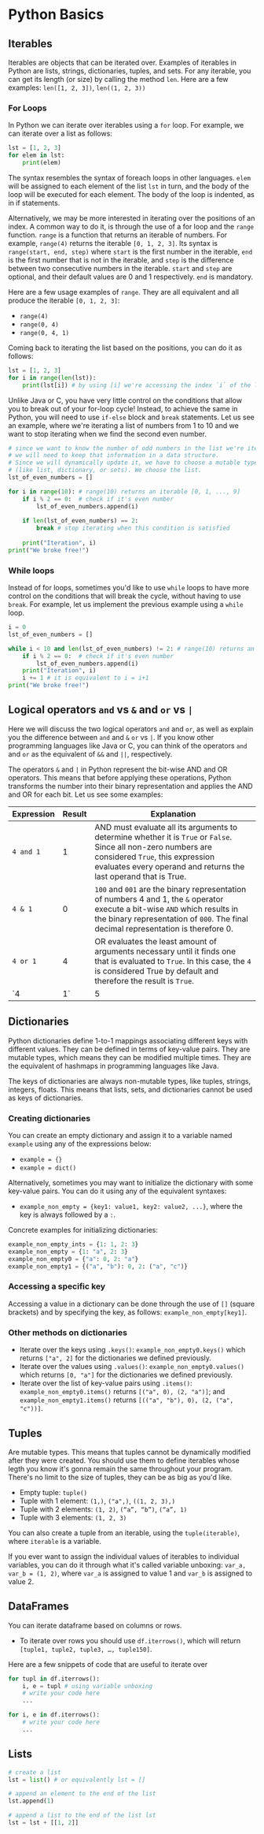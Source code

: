 # Python Basics

## Iterables

Iterables are objects that can be iterated over. Examples of iterables in Python are lists, strings, dictionaries, tuples, and sets.
For any iterable, you can get its length (or size) by calling the method `len`. Here are a few examples: `len([1, 2, 3])`, `len((1, 2, 3))`

### For Loops

In Python we can iterate over iterables using a `for` loop. For example, we can iterate over a list as follows:

```python
lst = [1, 2, 3]
for elem in lst:
	print(elem)
```

The syntax resembles the syntax of foreach loops in other languages. `elem` will be assigned to each element of the list `lst` in turn, and the body of the loop will be executed for each element. The body of the loop is indented, as in if statements.

Alternatively, we may be more interested in iterating over the positions of an index.
A common way to do it, is through the use of a for loop and the `range` function. 
`range` is a function that returns an iterable of numbers. For example, `range(4)` returns the iterable `[0, 1, 2, 3]`.
Its syntax is `range(start, end, step)` where `start` is the first number in the iterable, `end` is the first number that is not in the iterable, and `step` is the difference between two consecutive numbers in the iterable. `start` and `step` are optional, and their default values are 0 and 1 respectively. `end` is mandatory.

Here are a few usage examples of `range`. They are all equivalent and all produce the iterable `[0, 1, 2, 3]`:

- ```range(4)```
- ```range(0, 4)```
- ```range(0, 4, 1)```

Coming back to iterating the list based on the positions, you can do it as follows:

```python
lst = [1, 2, 3]
for i in range(len(lst)):
	print(lst[i]) # by using [i] we're accessing the index `i` of the list `lst`
```

Unlike Java or C, you have very little control on the conditions that allow you to break out of your for-loop cycle! Instead, to achieve the same in Python, you will need to use `if-else` block and `break` statements. Let us see an example, where we're iterating a list of numbers from 1 to 10 and we want to stop iterating when we find the second even number.

```python
# since we want to know the number of odd numbers in the list we're iterating
# we will need to keep that information in a data structure.
# Since we will dynamically update it, we have to choose a mutable type
# (like list, dictionary, or sets). We choose the list.
lst_of_even_numbers = []

for i in range(10): # range(10) returns an iterable [0, 1, ..., 9]
	if i % 2 == 0:  # check if it's even number
		lst_of_even_numbers.append(i)
	
	if len(lst_of_even_numbers) == 2:
		break # stop iterating when this condition is satisfied
	
	print("Iteration", i)
print("We broke free!")
```

### While loops

Instead of for loops, sometimes you'd like to use `while` loops to have more control on the conditions that will break the cycle, without having to use `break`. For example, let us implement the previous example using a `while` loop.

```python
i = 0 
lst_of_even_numbers = []

while i < 10 and len(lst_of_even_numbers) != 2: # range(10) returns an iterable [0, 1, ..., 9]
	if i % 2 == 0:  # check if it's even number
		lst_of_even_numbers.append(i)
	print("Iteration", i)
	i += 1 # it is equivalent to i = i+1
print("We broke free!")
```

## Logical operators `and` vs `&` and `or` vs `|`

Here we will discuss the two logical operators `and` and `or`, as well as explain you the difference between `and` and `&` `or` vs `|`.
If you know other programming languages like Java or C, you can think of the operators `and` and `or` as the equivalent of `&&` and `||`, respectively.

The operators `&` and `|` in Python represent the bit-wise AND and OR operators. This means that before applying these operations, Python transforms the number into their binary representation and applies the AND and OR for each bit. Let us see some examples:

| Expression | Result | Explanation |
| ---------- | ------ | ----------- |
| `4 and 1`    | 1      | AND must evaluate all its arguments to determine whether it is `True` or `False`. Since all non-zero numbers are considered `True`, this expression evaluates every operand and returns the last operand that is True. |
| `4 & 1`      | 0      | `100` and `001` are the binary representation of numbers 4 and 1, the `&` operator execute a bit-wise `AND` which results in the binary representation of `000`. The final decimal representation is therefore 0. |
| `4 or 1`     | 4      |  OR evaluates the least amount of arguments necessary until it finds one that is evaluated to `True`. In this case, the `4` is considered True by default and therefore the result is `True`. |
| `4 | 1`      | 5      | `100` and `001` are the binary representation of numbers 4 and 1, the `|` operator executes a bit wise `OR` on the binary representation. The result is `101`, which is `5` in the decimal base system. |

## Dictionaries

Python dictionaries define 1-to-1 mappings associating different keys with different values. They can be defined in terms of key-value pairs. They are mutable types, which means they can be modified multiple times. They are the equivalent of hashmaps in programming languages like Java. 

The keys of dictionaries are always non-mutable types, like tuples, strings, integers, floats. This means that lists, sets, and dictionaries cannot be used as keys of dictionaries.

### Creating dictionaries

You can create an empty dictionary and assign it to a variable named `example` using any of the expressions below:
- `example = {}`
- `example = dict()`

Alternatively, sometimes you may want to initialize the dictionary with some key-value pairs.
You can do it using any of the equivalent syntaxes:
- `example_non_empty = {key1: value1, key2: value2, ...}`, where the key is always followed by a `:`.

Concrete examples for initializing dictionaries:

```python
example_non_empty_ints = {1: 1, 2: 3}
example_non_empty = {1: "a", 2: 3}
example_non_empty0 = {"a": 0, 2: "a"}
example_non_empty1 = {("a", "b"): 0, 2: ("a", "c")}
```

### Accessing a specific key

Accessing a value in a dictionary can be done through the use of `[]` (square brackets) and by specifying the key, as follows: `example_non_empty[key1]`.

### Other methods on dictionaries

- Iterate over the keys using `.keys()`: `example_non_empty0.keys()` which returns `["a", 2]` for the dictionaries we defined previously.
- Iterate over the values using `.values()`: `example_non_empty0.values()` which returns `[0, "a"]` for the dictionaries we defined previously.
- Iterate over the list of key-value pairs using `.items()`: `example_non_empty0.items()` returns `[("a", 0), (2, "a")]`; and `example_non_empty1.items()` returns `[(("a", "b"), 0), (2, ("a", "c"))]`.

## Tuples

Are mutable types. This means that tuples cannot be dynamically modified after they were created.
You should use them to define iterables whose legth you know it's gonna remain the same throughout your program.
There's no limit to the size of tuples, they can be as big as you'd like.

- Empty tuple: `tuple()`
- Tuple with 1 element: `(1,)`, `("a",)`, `((1, 2, 3),)`
- Tuple with 2 elements: `(1, 2)`, `(“a”, “b”)`, `(“a”, 1)`
- Tuple with 3 elements: `(1, 2, 3)`

You can also create a tuple from an iterable, using the `tuple(iterable)`, where `iterable` is a variable.

If you ever want to assign the individual values of iterables to individual variables, you can do it through what it's called variable unboxing: `var_a, var_b = (1, 2)`, where `var_a` is assigned to value 1 and `var_b` is assigned to value 2.

## DataFrames

You can iterate dataframe based on columns or rows.

- To iterate over rows you should use `df.iterrows()`, which will return `[tuple1, tuple2, tuple3, …, tuple150]`.

Here are a few snippets of code that are useful to iterate over 

```python
for tupl in df.iterrows():
	i, e = tupl # using variable unboxing
	# write your code here
	...
```

```python
for i, e in df.iterrows(): 
	# write your code here
	...
```

## Lists

```python
# create a list
lst = list() # or equivalently lst = []

# append an element to the end of the list
lst.append(1)

# append a list to the end of the list lst
lst = lst + [[1, 2]]
```
